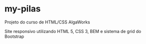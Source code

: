 # my-pilas
Projeto do curso de HTML/CSS AlgaWorks

Site responsivo utilizando HTML 5, CSS 3, BEM e sistema de grid do Bootstrap
